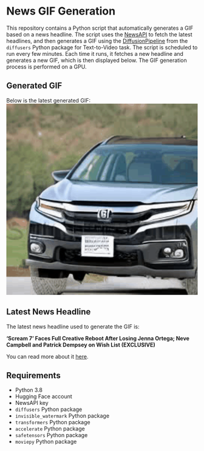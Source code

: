 # News GIF Generation
This repository contains a Python script that automatically generates a GIF based on a news headline. The script uses the [NewsAPI](https://newsapi.org/) to fetch the latest headlines, and then generates a GIF using the [DiffusionPipeline](https://github.com/huggingface/diffusers) from the `diffusers` Python package for Text-to-Video task.
The script is scheduled to run every few minutes. Each time it runs, it fetches a new headline and generates a new GIF, which is then displayed below. The GIF generation process is performed on a GPU.

## Generated GIF
Below is the latest generated GIF:
![Generated GIF](output.gif?raw=true&v=1700806292)

## Latest News Headline
The latest news headline used to generate the GIF is:

**‘Scream 7’ Faces Full Creative Reboot After Losing Jenna Ortega; Neve Campbell and Patrick Dempsey on Wish List (EXCLUSIVE)**

You can read more about it [here](https://variety.com/2023/film/news/scream-7-eyes-neve-campbell-patrick-dempsey-to-return-1235805929/).

## Requirements
- Python 3.8
- Hugging Face account
- NewsAPI key
- `diffusers` Python package
- `invisible_watermark` Python package
- `transformers` Python package
- `accelerate` Python package
- `safetensors` Python package
- `moviepy` Python package

